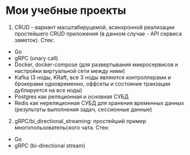 # Мои учебные проекты

1. CRUD - вариант масштабируцемой, асинхронной реализации простейшего CRUD приложения (в данном случае - API сервиса заметок). Стек:
- Go
- gRPC (unary call)
- Docker, docker-compose (для развертывания микросервисов и настройки виртуальной сети между ними)
- Kafka (3 ноды, KRaft, все 3 ноды являются контроллерами и брокерами одновременно, оффсеты и состояние транзации дублируется на все ноды)
- Postgres как реляционная и основная СУБД
- Redis как нереляционная СУБД для хранения временных данных (результаты выполнения задач, сессионные данные)

2. gRPC/bi_directional_streaming: простейший пример многопользовательского чата. Стек:
- Go
- gRPC (bi-directional stream)